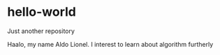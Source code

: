 # hello-world
Just another repository

Haalo, my name Aldo Lionel. I interest to learn about algorithm furtherly
